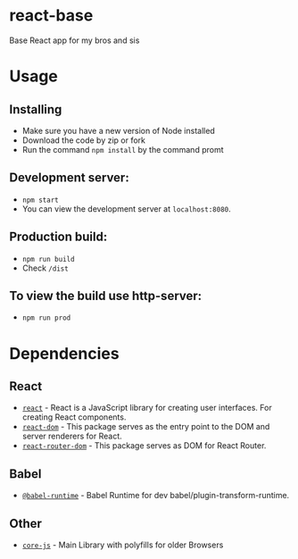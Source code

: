 # react-base
Base React app for my bros and sis

# Usage

## Installing
- Make sure you have a new version of Node installed
- Download the code by zip or fork
- Run the command `npm install` by the command promt

## Development server:
- `npm start`
- You can view the development server at `localhost:8080`.

## Production build:
- `npm run build`
- Check `/dist`

## To view the build use http-server:
- `npm run prod`


# Dependencies 

## React

- [`react`](https://www.npmjs.com/package/react) - React is a JavaScript library for creating user interfaces. For creating React components.
- [`react-dom`](https://www.npmjs.com/package/react-dom) - This package serves as the entry point to the DOM and server renderers for React. 
- [`react-router-dom`](https://www.npmjs.com/package/react-router-dom) - This package serves as DOM for React Router. 

## Babel

- [`@babel-runtime`](https://babeljs.io/docs/en/babel-runtime) - Babel Runtime for dev babel/plugin-transform-runtime.

## Other 

- [`core-js`](https://www.npmjs.com/package/core-js) - Main Library with polyfills for older Browsers